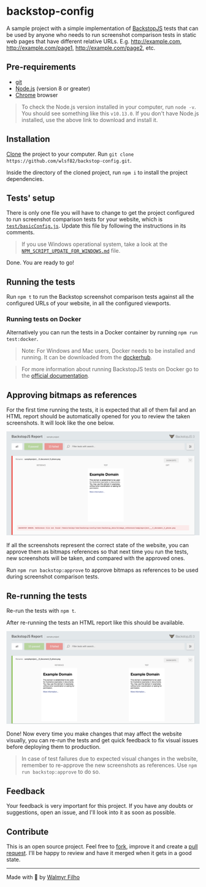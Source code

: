 # backstop-config

A sample project with a simple implementation of [BackstopJS](https://github.com/garris/BackstopJS) tests that can be used by anyone who needs to run screenshot comparison tests in static web pages that have different relative URLs. E.g. http://example.com, http://example.com/page1, http://example.com/page2, etc.

## Pre-requirements

- [git](https://git-scm.com/downloads)
- [Node.js](https://nodejs.org/) (version 8 or greater)
- [Chrome](https://www.google.com/chrome/) browser

> To check the Node.js version installed in your computer, run `node -v`. You should see something like this `v10.13.0`. If you don't have Node.js installed, use the above link to download and install it.

## Installation

[Clone](https://help.github.com/articles/cloning-a-repository/) the project to your computer. Run `git clone https://github.com/wlsf82/backstop-config.git`.

Inside the directory of the cloned project, run `npm i` to install the project dependencies.

## Tests' setup

There is only one file you will have to change to get the project configured to run screenshot comparison tests for your website, which is [`test/basicConfig.js`](./test/basicConfig.js). Update this file by following the instructions in its comments.

> If you use Windows operational system, take a look at the [`NPM_SCRIPT_UPDATE_FOR_WINDOWS.md`](./NPM_SCRIPT_UPDATE_FOR_WINDOWS.md) file.

Done. You are ready to go!

## Running the tests

Run `npm t` to run the Backstop screenshot comparison tests against all the configured URLs of your website, in all the configured viewports.

### Running tests on Docker

Alternatively you can run the tests in a Docker container by running `npm run test:docker`.

> Note: For Windows and Mac users, Docker needs to be installed and running. It can be downloaded from the [dockerhub](https://hub.docker.com).

> For more information about running BackstopJS tests on Docker go to the [official documentation](https://github.com/garris/BackstopJS#using-docker-for-testing-across-different-environments).

## Approving bitmaps as references

For the first time running the tests, it is expected that all of them fail and an HTML report should be automatically opened for you to review the taken screenshots. It will look like the one below.

![BackstopJS html report - first time tests execution](./assets/backstop-config-first-report.png)

If all the screenshots represent the correct state of the website, you can approve them as bitmaps references so that next time you run the tests, new screenshots will be taken, and compared with the approved ones.

Run `npm run backstop:approve` to approve bitmaps as references to be used during screenshot comparison tests.

## Re-running the tests

Re-run the tests with `npm t`.

After re-running the tests an HTML report like this should be available.

![BackstopJS html report](./assets/backstopjs-report.png)

Done! Now every time you make changes that may affect the website visually, you can re-run the tests and get quick feedback to fix visual issues before deploying them to production.

> In case of test failures due to expected visual changes in the website, remember to re-approve the new screenshots as references. Use `npm run backstop:approve` to do so.

## Feedback

Your feedback is very important for this project. If you have any doubts or suggestions, open an issue, and I'll look into it as soon as possible.

## Contribute

This is an open source project. Feel free to [fork](https://help.github.com/articles/fork-a-repo/), improve it and create a [pull request](https://help.github.com/articles/about-pull-requests/). I'll be happy to review and have it merged when it gets in a good state.

___

Made with 💚 by [Walmyr Filho](http://walmyr-filho.com)
